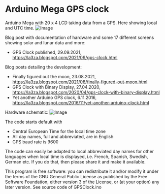 # Arduino Mega GPS clock

Arduino Mega with 20 x 4 LCD taking data from a GPS. Here showing local and UTC time. ![Image](https://1.bp.blogspot.com/-q5jTOZavFj0/YVOEDw-q6PI/AAAAAAAAMHc/-ox9Ai4zouUaZMNwj6tVyzogB-QYDQu2ACLcBGAsYHQ/s2048/GPSClock-00-EU.jpg)

Blog post with documentation of hardware and some 17 different screens showing solar and lunar data and more: 
* GPS Clock published, 29.09.2021, https://la3za.blogspot.com/2021/09/gps-clock.html

Blog posts detailing the development:
* Finally figured out the moon,  23.08.2021, https://la3za.blogspot.com/2021/08/finally-figured-out-moon.html
* GPS Clock with Binary Display, 27.04.2020, https://la3za.blogspot.com/2020/04/gps-clock-with-binary-display.html
* Yet another Arduino GPS clock,  6.11.2016, https://la3za.blogspot.com/2016/11/yet-another-arduino-clock.html

Hardware schematic: ![Image](https://1.bp.blogspot.com/-54JcLxapwBY/YV4Qk6-JCDI/AAAAAAAAMLM/XcpV2mENt_QEhN9Yw1UA-HAWKpKjjZ9xgCLcBGAsYHQ/s920/2021-10-06-GPSClock.png)

The code starts default with 
* Central European Time for the local time zone
* All day names, full and abbreviated, are in English
* GPS baud rate is 9600

The code can easily be adapted to local abbreviated day names for other languages when local time is displayed, i.e. French, Spanish, Swedish, German etc. If you do that, then please share it and make it available.

This program is free software: you can redistribute it and/or modify it under the terms of the GNU General Public License as published by the Free Software Foundation, either version 3 of the License, or (at your option) any later version. See source code of GPSClock.ino
